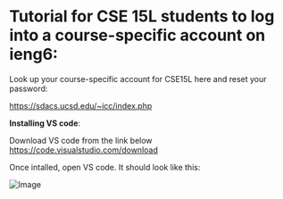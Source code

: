 # **Tutorial for CSE 15L students to log into a course-specific account on ieng6**:
    
Look up your course-specific account for CSE15L here and reset your password:

https://sdacs.ucsd.edu/~icc/index.php

 **Installing VS code**:
  
  Download VS code from the link below
  https://code.visualstudio.com/download
  
  Once intalled, open VS code. It should look like this:
  
  ![Image](VSCODE.jpg)
